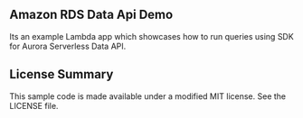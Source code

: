 ## Amazon RDS Data Api Demo

Its an example Lambda app which showcases how to run queries using SDK for Aurora Serverless Data API.

## License Summary

This sample code is made available under a modified MIT license. See the LICENSE file.
